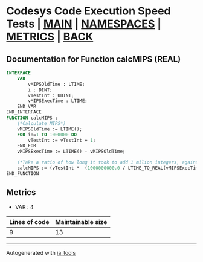 # Codesys Code Execution Speed Tests | [MAIN] | [NAMESPACES] | [METRICS] | [BACK]  

## Documentation for Function calcMIPS (REAL)  

```pascal
INTERFACE
    VAR 
        vMIPSOldTime : LTIME;
        i : DINT;
        vTestInt : UDINT;
        vMIPSExecTime : LTIME;
    END_VAR
END_INTERFACE
FUNCTION calcMIPS :
    (*Calculate MIPS*)
    vMIPSOldTime := LTIME();
    FOR i:=1 TO 1000000 DO
    	vTestInt := vTestInt + 1;
    END_FOR
    vMIPSExecTime := LTIME() - vMIPSOldTime;

    (*Take a ratio of how long it took to add 1 milion integers, against 1 second, then divide by a milion to get MIPS(milion of integer additions per sec*)
    calcMIPS := (vTestInt *  (1000000000.0 / LTIME_TO_REAL(vMIPSExecTime))) / 1000000.0;
END_FUNCTION
```

## Metrics  

- VAR : 4

| Lines of code | Maintainable size |
| ------------- | ----------------- |
| 9 | 13 |

---
Autogenerated with [ia_tools](https://github.com/tkucic/ia_tools)  

[MAIN]: ../../../../index_st.md
[NAMESPACES]: ../../nsList_st.md
[METRICS]: ../../../metrics_st.md
[BACK]: ../nsMain_st.md

